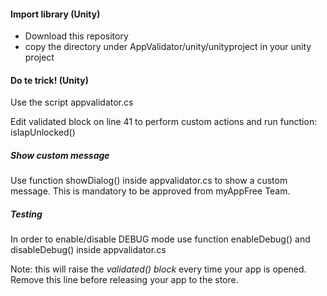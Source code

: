#### Import library (Unity)
- Download this repository
- copy the directory under AppValidator/unity/unityproject in your unity project

#### Do te trick! (Unity)
Use the script appvalidator.cs

Edit validated block on line 41 to perform custom actions and run function: isIapUnlocked()

##### Show custom message
Use function showDialog() inside appvalidator.cs to show a custom message. This is mandatory to be approved from myAppFree Team.

##### Testing
In order to enable/disable DEBUG mode use function enableDebug() and disableDebug() inside appvalidator.cs

Note: this will raise the *validated() block* every time your app is opened. Remove this line before releasing your app to the store.
